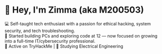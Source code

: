 # 👋 Hey, I'm Zimma (aka M200503)

💻 Self-taught tech enthusiast with a passion for ethical hacking, system security, and tech troubleshooting.  
🧠 Started building PCs and exploring code at 12 — now focused on growing into a full-time IT/cybersecurity professional.  
🔐 Active on TryHackMe | 🧰 Studying Electrical Engineering
